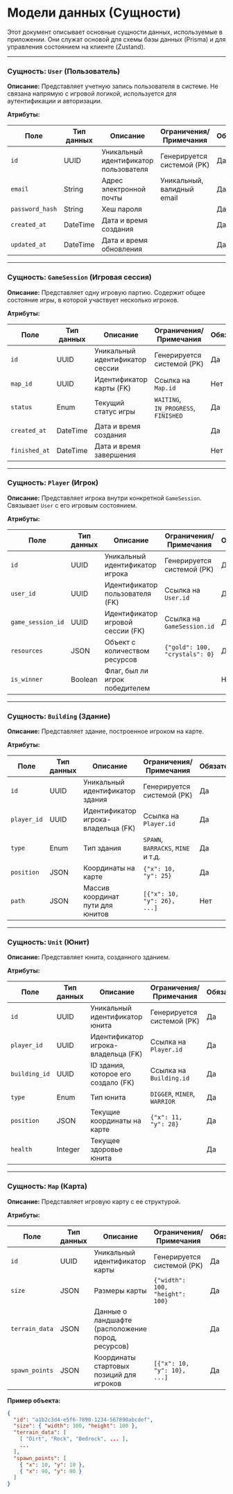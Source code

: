 # Модели данных (Сущности)

Этот документ описывает основные сущности данных, используемые в приложении. Они служат основой для схемы базы данных (Prisma) и для управления состоянием на клиенте (Zustand).

---

### Сущность: `User` (Пользователь)

**Описание:** Представляет учетную запись пользователя в системе. Не связана напрямую с игровой логикой, используется для аутентификации и авторизации.

**Атрибуты:**

| Поле | Тип данных | Описание | Ограничения/Примечания | Обязательное |
|---|---|---|---|---|
| `id` | UUID | Уникальный идентификатор пользователя | Генерируется системой (PK) | Да |
| `email` | String | Адрес электронной почты | Уникальный, валидный email | Да |
| `password_hash`| String | Хеш пароля | | Да |
| `created_at` | DateTime | Дата и время создания | | Да |
| `updated_at` | DateTime | Дата и время обновления | | Да |

---

### Сущность: `GameSession` (Игровая сессия)

**Описание:** Представляет одну игровую партию. Содержит общее состояние игры, в которой участвует несколько игроков.

**Атрибуты:**

| Поле | Тип данных | Описание | Ограничения/Примечания | Обязательное |
|---|---|---|---|---|
| `id` | UUID | Уникальный идентификатор сессии | Генерируется системой (PK) | Да |
| `map_id` | UUID | Идентификатор карты (FK) | Ссылка на `Map.id` | Нет |
| `status` | Enum | Текущий статус игры | `WAITING`, `IN_PROGRESS`, `FINISHED` | Да |
| `created_at` | DateTime | Дата и время создания | | Да |
| `finished_at`| DateTime | Дата и время завершения | | Нет |

---

### Сущность: `Player` (Игрок)

**Описание:** Представляет игрока внутри конкретной `GameSession`. Связывает `User` с его игровым состоянием.

**Атрибуты:**

| Поле | Тип данных | Описание | Ограничения/Примечания | Обязательное |
|---|---|---|---|---|
| `id` | UUID | Уникальный идентификатор игрока | Генерируется системой (PK) | Да |
| `user_id` | UUID | Идентификатор пользователя (FK) | Ссылка на `User.id` | Да |
| `game_session_id`| UUID | Идентификатор игровой сессии (FK)| Ссылка на `GameSession.id` | Да |
| `resources` | JSON | Объект с количеством ресурсов | `{"gold": 100, "crystals": 0}` | Да |
| `is_winner` | Boolean | Флаг, был ли игрок победителем | | Нет |

---

### Сущность: `Building` (Здание)

**Описание:** Представляет здание, построенное игроком на карте.

**Атрибуты:**

| Поле | Тип данных | Описание | Ограничения/Примечания | Обязательное |
|---|---|---|---|---|
| `id` | UUID | Уникальный идентификатор здания | Генерируется системой (PK) | Да |
| `player_id` | UUID | Идентификатор игрока-владельца (FK) | Ссылка на `Player.id` | Да |
| `type` | Enum | Тип здания | `SPAWN`, `BARRACKS`, `MINE` и т.д. | Да |
| `position` | JSON | Координаты на карте | `{"x": 10, "y": 25}` | Да |
| `path` | JSON | Массив координат пути для юнитов | `[{"x": 10, "y": 26}, ...]` | Нет |

---

### Сущность: `Unit` (Юнит)

**Описание:** Представляет юнита, созданного зданием.

**Атрибуты:**

| Поле | Тип данных | Описание | Ограничения/Примечания | Обязательное |
|---|---|---|---|---|
| `id` | UUID | Уникальный идентификатор юнита | Генерируется системой (PK) | Да |
| `player_id` | UUID | Идентификатор игрока-владельца (FK) | Ссылка на `Player.id` | Да |
| `building_id`| UUID | ID здания, которое его создало (FK) | Ссылка на `Building.id` | Да |
| `type` | Enum | Тип юнита | `DIGGER`, `MINER`, `WARRIOR` | Да |
| `position` | JSON | Текущие координаты на карте | `{"x": 11, "y": 28}` | Да |
| `health` | Integer | Текущее здоровье юнита | | Да |

---

### Сущность: `Map` (Карта)

**Описание:** Представляет игровую карту с ее структурой.

**Атрибуты:**

| Поле | Тип данных | Описание | Ограничения/Примечания | Обязательное |
|---|---|---|---|---|
| `id` | UUID | Уникальный идентификатор карты | Генерируется системой (PK) | Да |
| `size` | JSON | Размеры карты | `{"width": 100, "height": 100}`| Да |
| `terrain_data`| JSON | Данные о ландшафте (расположение пород, ресурсов) | | Да |
| `spawn_points`| JSON | Координаты стартовых позиций для игроков| `[{"x": 10, "y": 10}, ...]` | Да |

**Пример объекта:**
```json
{
  "id": "a1b2c3d4-e5f6-7890-1234-567890abcdef",
  "size": { "width": 100, "height": 100 },
  "terrain_data": [
    [ "Dirt", "Rock", "Bedrock", ... ],
    ...
  ],
  "spawn_points": [
    { "x": 10, "y": 10 },
    { "x": 90, "y": 90 }
  ]
}
```